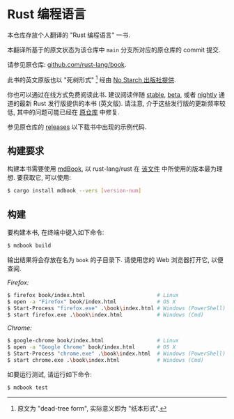# Rust 编程语言

本仓库存放个人翻译的 "Rust 编程语言" 一书.

本翻译所基于的原文状态为该仓库中 `main` 分支所对应的原仓库的 commit 提交.

请参见原仓库: [github.com/rust-lang/book][the-book-repo].

此书的英文原版也以 "死树形式" [^dead-tree-form] 经由 [No Starch 出版社提供][nostarch].

[nostarch]: https://nostarch.com/rust

[^dead-tree-form]: 原文为 "dead-tree form", 实际意义即为 "纸本形式".

你也可以通过在线方式免费阅读此书. 建议阅读伴随 [stable],
[beta], 或者 [nightly] 通道的最新 Rust 发行版提供的本书 (英文版).
请注意, 介于这些发行版的更新频率较低, 其中的问题可能已经在 [原仓库][the-book-repo] 中修复.

[the-book-repo]: https://github.com/rust-lang/book

[stable]: https://doc.rust-lang.org/stable/book/
[beta]: https://doc.rust-lang.org/beta/book/
[nightly]: https://doc.rust-lang.org/nightly/book/

参见原仓库的 [releases] 以下载书中出现的示例代码.

[releases]: https://github.com/rust-lang/book/releases

## 构建要求

构建本书需要使用 [mdBook], 以 rust-lang/rust 在 [该文件][rust-mdbook]
中所使用的版本最为理想. 要获取它, 可以使用:

[mdBook]: https://github.com/rust-lang/mdBook
[rust-mdbook]: https://github.com/rust-lang/rust/blob/master/src/tools/rustbook/Cargo.toml

```bash
$ cargo install mdbook --vers [version-num]
```

## 构建

要构建本书, 在终端中键入如下命令:

```bash
$ mdbook build
```

输出结果将会存放在名为 `book` 的子目录下. 请使用您的 Web 浏览器打开它,
以便查阅.

_Firefox:_
```bash
$ firefox book/index.html                       # Linux
$ open -a "Firefox" book/index.html             # OS X
$ Start-Process "firefox.exe" .\book\index.html # Windows (PowerShell)
$ start firefox.exe .\book\index.html           # Windows (Cmd)
```

_Chrome:_
```bash
$ google-chrome book/index.html                 # Linux
$ open -a "Google Chrome" book/index.html       # OS X
$ Start-Process "chrome.exe" .\book\index.html  # Windows (PowerShell)
$ start chrome.exe .\book\index.html            # Windows (Cmd)
```

如要运行测试, 请运行如下命令:

```bash
$ mdbook test
```
